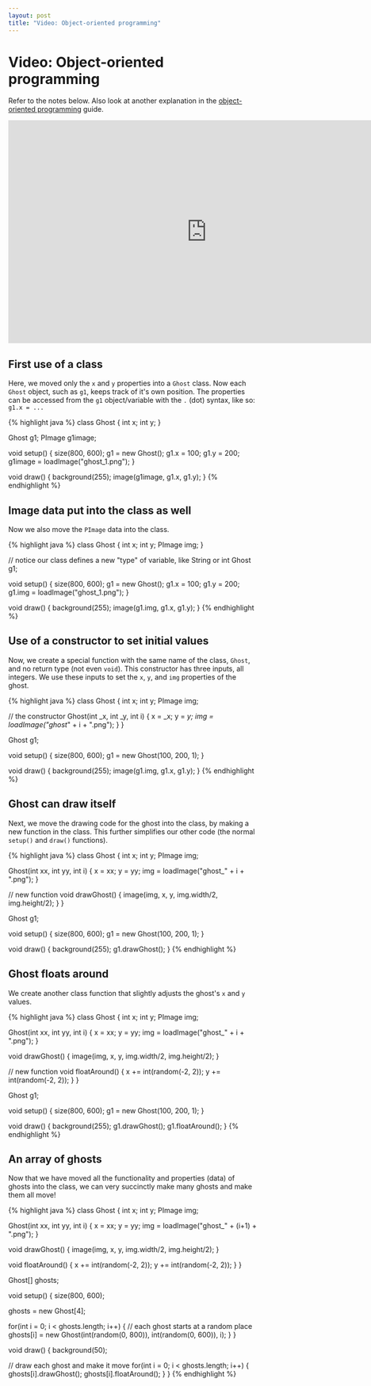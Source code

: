 ```yaml
---
layout: post
title: "Video: Object-oriented programming"
---
```


# Video: Object-oriented programming

Refer to the notes below. Also look at another explanation in the [object-oriented programming](/guides/2015-11-02-object-oriented-programming.html) guide.

<div style="text-align: center">
<iframe src="http://player.vimeo.com/video/61957336?title=0&amp;byline=0&amp;portrait=0&amp;color=ffffff" width="800" height="450" frameborder="0" webkitAllowFullScreen mozallowfullscreen allowFullScreen></iframe>
</div>

## First use of a class

Here, we moved only the `x` and `y` properties into a `Ghost`
class. Now each `Ghost` object, such as `g1`, keeps track of it's own
position. The properties can be accessed from the `g1` object/variable
with the `.` (dot) syntax, like so: `g1.x = ...`

{% highlight java %}
class Ghost
{
  int x;
  int y;
}

Ghost g1;
PImage g1image;

void setup()
{
  size(800, 600);
  g1 = new Ghost();
  g1.x = 100;
  g1.y = 200;
  g1image = loadImage("ghost_1.png");
}

void draw()
{
  background(255);
  image(g1image, g1.x, g1.y);
}
{% endhighlight %}

## Image data put into the class as well

Now we also move the `PImage` data into the class.

{% highlight java %}
class Ghost
{
  int x;
  int y;
  PImage img;
}

// notice our class defines a new "type" of variable, like String or int
Ghost g1;

void setup()
{
  size(800, 600);
  g1 = new Ghost();
  g1.x = 100;
  g1.y = 200;
  g1.img = loadImage("ghost_1.png");
}

void draw()
{
  background(255);
  image(g1.img, g1.x, g1.y);
}
{% endhighlight %}

## Use of a constructor to set initial values

Now, we create a special function with the same name of the class,
`Ghost`, and no return type (not even `void`). This constructor has
three inputs, all integers. We use these inputs to set the `x`, `y`,
and `img` properties of the ghost.

{% highlight java %}
class Ghost
{
  int x;
  int y;
  PImage img;

  // the constructor
  Ghost(int _x, int _y, int i)
  {
    x = _x;
    y = _y;
    img = loadImage("ghost_" + i + ".png");
  }
}

Ghost g1;

void setup()
{
  size(800, 600);
  g1 = new Ghost(100, 200, 1);
}

void draw()
{
  background(255);
  image(g1.img, g1.x, g1.y);
}
{% endhighlight %}

## Ghost can draw itself

Next, we move the drawing code for the ghost into the class, by making
a new function in the class. This further simplifies our other code
(the normal `setup()` and `draw()` functions).

{% highlight java %}
class Ghost
{
  int x;
  int y;
  PImage img;
  
  Ghost(int xx, int yy, int i)
  {
    x = xx;
    y = yy;
    img = loadImage("ghost_" + i + ".png");
  }

  // new function
  void drawGhost()
  {
    image(img, x, y, img.width/2, img.height/2);
  }
}

Ghost g1;

void setup()
{
  size(800, 600);
  g1 = new Ghost(100, 200, 1);
}

void draw()
{
  background(255);
  g1.drawGhost();
}
{% endhighlight %}


## Ghost floats around

We create another class function that slightly adjusts the ghost's `x`
and `y` values.

{% highlight java %}
class Ghost
{
  int x;
  int y;
  PImage img;
  
  Ghost(int xx, int yy, int i)
  {
    x = xx;
    y = yy;
    img = loadImage("ghost_" + i + ".png");
  }
  
  void drawGhost()
  {
    image(img, x, y, img.width/2, img.height/2);
  }

  // new function
  void floatAround()
  {
    x += int(random(-2, 2));
    y += int(random(-2, 2));
  }
}

Ghost g1;

void setup()
{
  size(800, 600);
  g1 = new Ghost(100, 200, 1);
}

void draw()
{
  background(255);
  g1.drawGhost();
  g1.floatAround();
}
{% endhighlight %}

## An array of ghosts

Now that we have moved all the functionality and properties (data) of
ghosts into the class, we can very succinctly make many ghosts and
make them all move!

{% highlight java %}
class Ghost
{
  int x;
  int y;
  PImage img;
  
  Ghost(int xx, int yy, int i)
  {
    x = xx;
    y = yy;
    img = loadImage("ghost_" + (i+1) + ".png");
  }
  
  void drawGhost()
  {
    image(img, x, y, img.width/2, img.height/2);
  }
  
  void floatAround()
  {
    x += int(random(-2, 2));
    y += int(random(-2, 2));
  }
}

Ghost[] ghosts;

void setup()
{
  size(800, 600);
  
  ghosts = new Ghost[4];
  
  for(int i = 0; i < ghosts.length; i++)
  {
    // each ghost starts at a random place
    ghosts[i] = new Ghost(int(random(0, 800)), int(random(0, 600)), i);
  }
}

void draw()
{
  background(50);
  
  // draw each ghost and make it move
  for(int i = 0; i < ghosts.length; i++)
  {
    ghosts[i].drawGhost();
    ghosts[i].floatAround();
  }
}
{% endhighlight %}
